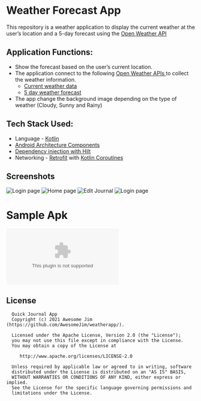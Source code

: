 # Weather Forecast App

This repository is a weather application to display the current weather at the user’s location and a
5-day forecast using the  [Open Weather API](https://openweathermap.org/api)

Application Functions:
--------------

- Show the forecast based on the user’s current location.
- The application connect to the following [Open Weather APIs ](https://openweathermap.org/api) to
  collect the weather information.
    - [Current weather data](https://openweathermap.org/current)
    - [5 day weather forecast](https://openweathermap.org/forecast5)
- The app change the background image depending on the type of weather (Cloudy, Sunny and Rainy)

Tech Stack Used:
--------------

- Language - [Kotlin](https://developer.android.com/kotlin)
- [Android Architecture Components](https://developer.android.com/topic/libraries/architecture/)
- [Dependency injection with Hilt](https://developer.android.com/training/dependency-injection/hilt-android)
- Networking - [Retrofit](https://square.github.io/retrofit/) with [Kotlin Coroutines](https://kotlinlang.org/docs/coroutines-overview.html)

Screenshots
------------
![Login page](Screenshots/aloginpage.png "Login page" )   ![Home page](Screenshots/homepage.png "Home page" )   ![Edit Journal](Screenshots/editjournal.png "Edit page" )   ![Login page](Screenshots/ajournal.png "a journal" )

# Sample Apk

![Weather Forecast Apk](sampleAPK/app-debug.apk "Weather Forecast Apk")

License
--------

      Quick Journal App
      Copyright (c) 2021 Awesome Jim (https://github.com/AwesomeJim/weatherapp/).

      Licensed under the Apache License, Version 2.0 (the "License");
      you may not use this file except in compliance with the License.
      You may obtain a copy of the License at

         http://www.apache.org/licenses/LICENSE-2.0

      Unless required by applicable law or agreed to in writing, software
      distributed under the License is distributed on an "AS IS" BASIS,
      WITHOUT WARRANTIES OR CONDITIONS OF ANY KIND, either express or implied.
      See the License for the specific language governing permissions and
      limitations under the License.





